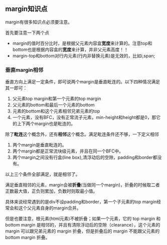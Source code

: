 ## margin知识点

margin有很多知识点必须要注意。

首先要注意一下两个点

 - margin的值时百分比时，是根据父元素内容盒**宽度**来计算的。注意top和bottom也是根据内容盒的**宽度**来计算，并非父元素高度！！
 - margin-top和bottom对行内元素(行内非替换元素)是无效的，比如i,span;

### 垂直margin相邻

垂直方向上满足一定条件，即可说两个margin是垂直毗连的。以下四种情况满足其一即可：

 1. 父元素top margin和第一个元素的top margin
 2. 父元素的bottom和最后一个元素的bottom
 3. 元素的bottom和这个元素相邻兄弟元素的top
 4. 一个元素，没有BFC，没有正常流子元素，min-height和height都是0，那它的上下两个margin也是毗连的。

除了**毗连**这个概念外，还有**相邻**这个概念。满足毗连条件还不够，一下定义相邻

 1. 两个margin是垂直毗连的。
 2. 两个margin都是正常流块级元素，并且在同一个BFC中。
 3. 两个margin之间没有行盒(line box),清浮动后的空隙，padding和border都没有。

以上三个条件全部满足，就是相邻了。

满足垂直相邻的元素，margin会被**折叠**(当做同一个margin)，折叠的时候取二者正数最大值，正负则累加，负数时则取最小值。

具体来说经常遇到的是div不设padding和border，第一个子元素的top margin经常会和这个父元素自身的margin合并。

但是也要注意，根元素(html元素)不被折叠；如果一个元素，它的 top margin 和 bottom margin 是相邻的，并且有清除浮动后的空隙（clearance），这个元素的 margin 可以跟兄弟元素的 margin 折叠，但是折叠后的 margin 不能跟父元素的 bottom margin 折叠。